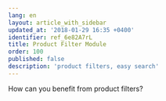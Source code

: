 ```yaml
---
lang: en
layout: article_with_sidebar
updated_at: '2018-01-29 16:35 +0400'
identifier: ref_6e82A7rL
title: Product Filter Module
order: 100
published: false
description: 'product filters, easy search'
---
```

How can you benefit from product filters?
